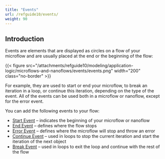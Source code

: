 ```yaml
---
title: "Events"
url: /refguide10/events/
weight: 90
---
```


## Introduction

Events are elements that are displayed as circles on a flow of your microflow and are usually placed at the end or the beginning of the flow:

{{< figure src="/attachments/refguide10/modeling/application-logic/microflows-and-nanoflows/events/events.png"   width="200"  class="no-border" >}}

For example, they are used to start or end your microflow, to break an iteration in a loop, or continue this iteration, depending on the type of the event. All of the events can be used both in a microflow or nanoflow, except for the error event. 

You can add the following events to your flow:

* [Start Event](/refguide10/start-event/) – indicates the beginning of your microflow or nanoflow 
* [End Event](/refguide10/end-event/) – defines where the flow stops
* [Error Event](/refguide10/error-event/) – defines where the microflow will stop and throw an error
* [Continue Event](/refguide10/continue-event/) – used in loops to stop the current iteration and start the iteration of the next object
* [Break Event](/refguide10/break-event/) – used in loops to exit the loop and continue with the rest of the flow
